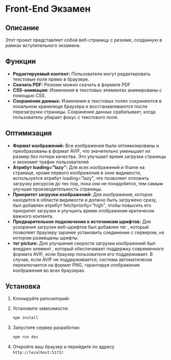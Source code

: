 # Front-End Экзамен

## Описание

Этот проект представляет собой веб-страницу с резюме, созданную в рамках вступительного экзамена.


## Функции

- **Редактируемый контент:** 
Пользователи могут редактировать текстовые поля прямо в браузере.
- **Скачать PDF:** 
Резюме можно скачать в формате PDF
- **CSS-анимации:** 
Изменения в текстовых элементах анимированы с помощью CSS.
- **Сохранение данных:**
Изменения в текстовых полях сохраняются в локальном хранилище браузера и восстанавливаются после перезагрузки страницы. 
Сохранение данных срабатывает, когда пользователь убирает фокус с текстового поля.

## Оптимизация
- **Формат изображений:**
Все изображения были оптимизированы и преобразованы в формат AVIF, что значительно уменьшает их размер без потери качества. Это улучшает время загрузки страницы и экономит трафик пользователей
- **Атрибут loading="lazy":**
Для всех изображений и iframe на странице, кроме первого изображения в зоне видимости, используется атрибут loading="lazy", что позволяет отложить загрузку ресурсов до тех пор, пока они не понадобятся, тем самым улучшая производительность страницы.
- **Приоритет загрузки изображений:** 
Для изображения, которое находится в области видимости и должно быть загружено сразу, был добавлен атрибут fetchpriority="high", чтобы повысить его приоритет загрузки и улучшить время отображения критически важного контента.
- **Предварительное подключение к источникам шрифтов:**
   Для ускорения загрузки веб-шрифтов был добавлен тег <link rel="preconnect">, который позволяет браузеру заранее установить соединение с сервером, на котором размещены шрифты.
- **тег picture:** 
  Для улучшения скорости загрузки изображений был внедрен элемент <picture>, который обеспечивает поддержку современного формата AVIF, если браузер пользователя его поддерживает. В случае, если AVIF не поддерживается, система автоматически переключается на формат PNG, гарантируя отображение изображения во всех браузерах.
## Установка

1. Клонируйте репозиторий:


2. Установите зависимости:

    ```bash
    npm install
    ```

3. Запустите сервер разработки:

    ```bash
    npm run dev
    ```

4. Откройте ваш браузер и перейдите по адресу `http://localhost:5173/`.
